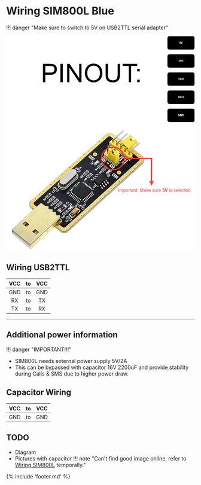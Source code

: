 ﻿# Wiring SIM800L Blue

!!! danger "Make sure to switch to 5V on USB2TTL serial adapter" 

![FTDI FT232BL Pinout](files/FT232BL_pinout_transparent.drawio.png)

## Wiring USB2TTL

| VCC | to | VCC |
|:---:|:--:|:---:|
| GND | to | GND |
| RX  | to | TX  |
| TX  | to | RX  |

___

## Additional power information

!!! danger "IMPORTANT!!!" 

- SIM800L needs external power supply 5V/2A
- This can be bypassed with capacitor 16V 2200uF and provide stability during Calls & SMS due to higher power draw.

## Capacitor Wiring

| VCC | to | VCC |
|:---:|:--:|:---:|
| GND | to | GND |

## TODO

- Diagram
- Pictures with capacitor
!!! note "Can't find good image online, refer to [Wiring SIM800L](./wiringsim800l.md) temporally." 

{% include 'footer.md' %}
